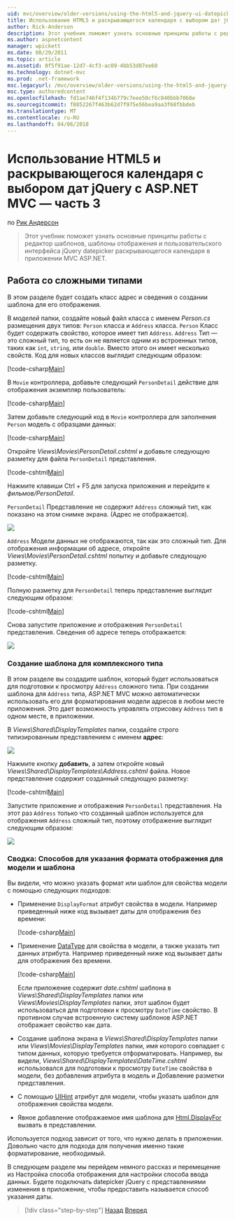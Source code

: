 ```yaml
---
uid: mvc/overview/older-versions/using-the-html5-and-jquery-ui-datepicker-popup-calendar-with-aspnet-mvc/using-the-html5-and-jquery-ui-datepicker-popup-calendar-with-aspnet-mvc-part-3
title: Использование HTML5 и раскрывающегося календаря с выбором дат jQuery с ASP.NET MVC — часть 3 | Документы Microsoft
author: Rick-Anderson
description: Этот учебник поможет узнать основные принципы работы с редактор шаблонов, шаблоны отображения и пользовательского интерфейса jQuery datepicker раскрывающегося календаря в MV ASP.NET...
ms.author: aspnetcontent
manager: wpickett
ms.date: 08/29/2011
ms.topic: article
ms.assetid: 8f5f91ae-12d7-4cf3-ac09-4bb53d07ee60
ms.technology: dotnet-mvc
ms.prod: .net-framework
msc.legacyurl: /mvc/overview/older-versions/using-the-html5-and-jquery-ui-datepicker-popup-calendar-with-aspnet-mvc/using-the-html5-and-jquery-ui-datepicker-popup-calendar-with-aspnet-mvc-part-3
msc.type: authoredcontent
ms.openlocfilehash: fd1ae746f4f134b779c7eee50cf6c840bbb7068e
ms.sourcegitcommit: f8852267f463b62d7f975e56bea9aa3f68fbbdeb
ms.translationtype: MT
ms.contentlocale: ru-RU
ms.lasthandoff: 04/06/2018
---
```

<a name="using-the-html5-and-jquery-ui-datepicker-popup-calendar-with-aspnet-mvc---part-3"></a>Использование HTML5 и раскрывающегося календаря с выбором дат jQuery с ASP.NET MVC — часть 3
====================
по [Рик Андерсон](https://github.com/Rick-Anderson)

> Этот учебник поможет узнать основные принципы работы с редактор шаблонов, шаблоны отображения и пользовательского интерфейса jQuery datepicker раскрывающегося календаря в приложении MVC ASP.NET.


## <a name="working-with-complex-types"></a>Работа со сложными типами

В этом разделе будет создать класс адрес и сведения о создании шаблона для его отображения.

В *моделей* папки, создайте новый файл класса с именем *Person.cs* размещения двух типов: `Person` класса и `Address` класса. `Person` Класс будет содержать свойство, которое имеет тип `Address`. `Address` Тип — это сложный тип, то есть он не является одним из встроенных типов, таких как `int`, `string`, или `double`. Вместо этого он имеет несколько свойств. Код для новых классов выглядит следующим образом:

[!code-csharp[Main](using-the-html5-and-jquery-ui-datepicker-popup-calendar-with-aspnet-mvc-part-3/samples/sample1.cs)]

В `Movie` контроллера, добавьте следующий `PersonDetail` действие для отображения экземпляр пользователь:

[!code-csharp[Main](using-the-html5-and-jquery-ui-datepicker-popup-calendar-with-aspnet-mvc-part-3/samples/sample2.cs)]

Затем добавьте следующий код в `Movie` контроллера для заполнения `Person` модель с образцами данных:

[!code-csharp[Main](using-the-html5-and-jquery-ui-datepicker-popup-calendar-with-aspnet-mvc-part-3/samples/sample3.cs)]

Откройте *Views\Movies\PersonDetail.cshtml* и добавьте следующую разметку для файла `PersonDetail` представления.

[!code-cshtml[Main](using-the-html5-and-jquery-ui-datepicker-popup-calendar-with-aspnet-mvc-part-3/samples/sample4.cshtml)]

Нажмите клавиши Ctrl + F5 для запуска приложения и перейдите к *фильмов/PersonDetail*.

`PersonDetail` Представление не содержит `Address` сложный тип, как показано на этом снимке экрана. (Адрес не отображается).

![](using-the-html5-and-jquery-ui-datepicker-popup-calendar-with-aspnet-mvc-part-3/_static/image1.png)

`Address` Модели данных не отображаются, так как это сложный тип. Для отображения информации об адресе, откройте *Views\Movies\PersonDetail.cshtml* попытку и добавьте следующую разметку.

[!code-cshtml[Main](using-the-html5-and-jquery-ui-datepicker-popup-calendar-with-aspnet-mvc-part-3/samples/sample5.cshtml)]

Полную разметку для `PersonDetail` теперь представление выглядит следующим образом:

[!code-cshtml[Main](using-the-html5-and-jquery-ui-datepicker-popup-calendar-with-aspnet-mvc-part-3/samples/sample6.cshtml)]

Снова запустите приложение и отображения `PersonDetail` представления. Сведения об адресе теперь отображается:

![](using-the-html5-and-jquery-ui-datepicker-popup-calendar-with-aspnet-mvc-part-3/_static/image2.png)

### <a name="creating-a-template-for-a-complex-type"></a>Создание шаблона для комплексного типа

В этом разделе вы создадите шаблон, который будет использоваться для подготовки к просмотру `Address` сложного типа. При создании шаблона для `Address` типа, ASP.NET MVC можно автоматически использовать его для форматирования модели адресов в любом месте приложения. Это дает возможность управлять отрисовку `Address` тип в одном месте, в приложении.

В *Views\Shared\DisplayTemplates* папки, создайте строго типизированным представлением с именем **адрес**:

![](using-the-html5-and-jquery-ui-datepicker-popup-calendar-with-aspnet-mvc-part-3/_static/image3.png)

Нажмите кнопку **добавить**, а затем откройте новый *Views\Shared\DisplayTemplates\Address.cshtml* файла. Новое представление содержит созданный следующую разметку:

[!code-cshtml[Main](using-the-html5-and-jquery-ui-datepicker-popup-calendar-with-aspnet-mvc-part-3/samples/sample7.cshtml)]

Запустите приложение и отображения `PersonDetail` представления. На этот раз `Address` только что созданный шаблон используется для отображения `Address` сложный тип, поэтому отображение выглядит следующим образом:

![](using-the-html5-and-jquery-ui-datepicker-popup-calendar-with-aspnet-mvc-part-3/_static/image4.png)

### <a name="summary-ways-to-specify-the-model-display-format-and-template"></a>Сводка: Способов для указания формата отображения для модели и шаблона

Вы видели, что можно указать формат или шаблон для свойства модели с помощью следующих подходов:

- Применение `DisplayFormat` атрибут свойства в модели. Например приведенный ниже код вызывает даты для отображения без времени:

    [!code-csharp[Main](using-the-html5-and-jquery-ui-datepicker-popup-calendar-with-aspnet-mvc-part-3/samples/sample8.cs)]
- Применение [DataType](https://msdn.microsoft.com/library/system.componentmodel.dataannotations.datatype.aspx) для свойства в модели, а также указать тип данных атрибута. Например приведенный ниже код вызывает даты для отображения без времени.

    [!code-csharp[Main](using-the-html5-and-jquery-ui-datepicker-popup-calendar-with-aspnet-mvc-part-3/samples/sample9.cs)]

    Если приложение содержит *date.cshtml* шаблона в *Views\Shared\DisplayTemplates* папки или *Views\Movies\DisplayTemplates* папки, этот шаблон будет использоваться для подготовки к просмотру `DateTime` свойство. В противном случае встроенную систему шаблонов ASP.NET отображает свойство как дата.
- Создание шаблона экрана в *Views\Shared\DisplayTemplates* папки или *Views\Movies\DisplayTemplates* папки, имя которого совпадает с типом данных, которую требуется отформатировать. Например, вы видели, *Views\Shared\DisplayTemplates\DateTime.cshtml* использовался для подготовки к просмотру `DateTime` свойства в модели, без добавления атрибута в модель и Добавление разметки представления.
- С помощью [UIHint](https://msdn.microsoft.com/library/system.componentmodel.dataannotations.uihintattribute.uihint.aspx) атрибут для модели, чтобы указать шаблон для отображения свойства модели.
- Явное добавление отображаемое имя шаблона для [Html.DisplayFor](https://msdn.microsoft.com/library/ee407420.aspx) вызвать в представлении.

Используется подход зависит от того, что нужно делать в приложении. Довольно часто для подхода для получения именно такие форматирование, необходимый.

В следующем разделе мы перейдем немного рассказ и перемещение из Настройка способа отображения для настройки способа ввода данных. Будете подключать datepicker jQuery с представлениями изменения в приложение, чтобы предоставить называется способ указания даты.

> [!div class="step-by-step"]
> [Назад](using-the-html5-and-jquery-ui-datepicker-popup-calendar-with-aspnet-mvc-part-2.md)
> [Вперед](using-the-html5-and-jquery-ui-datepicker-popup-calendar-with-aspnet-mvc-part-4.md)
